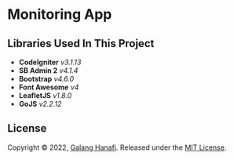 # Monitoring App

## Libraries Used In This Project

- **CodeIgniter** _v3.1.13_
- **SB Admin 2** _v4.1.4_
- **Bootstrap** _v4.6.0_
- **Font Awesome** _v4_
- **LeafletJS** _v1.8.0_
- **GoJS** _v2.2.12_

## License

Copyright © 2022, [Galang Hanafi](https://github.com/galanghanaf).
Released under the [MIT License](LICENSE).